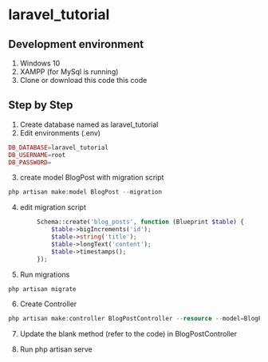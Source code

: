 # laravel_tutorial

## Development environment
1. Windows 10 
2. XAMPP (for MySql is running)
3. Clone or download this code this code

## Step by Step
1. Create database named as laravel_tutorial
2. Edit environments (.env)
```php
DB_DATABASE=laravel_tutorial
DB_USERNAME=root
DB_PASSWORD=
```
3. create model BlogPost with migration script
```php
php artisan make:model BlogPost --migration
```
4. edit migration script
```php
        Schema::create('blog_posts', function (Blueprint $table) {
            $table->bigIncrements('id');
            $table->string('title');
            $table->longText('content');
            $table->timestamps();
        });
```
5. Run migrations
```php
php artisan migrate
```
6. Create Controller
```php
php artisan make:controller BlogPostController --resource --model=BlogPost
```
7. Update the blank method (refer to the code) in BlogPostController

8. Run php artisan serve
